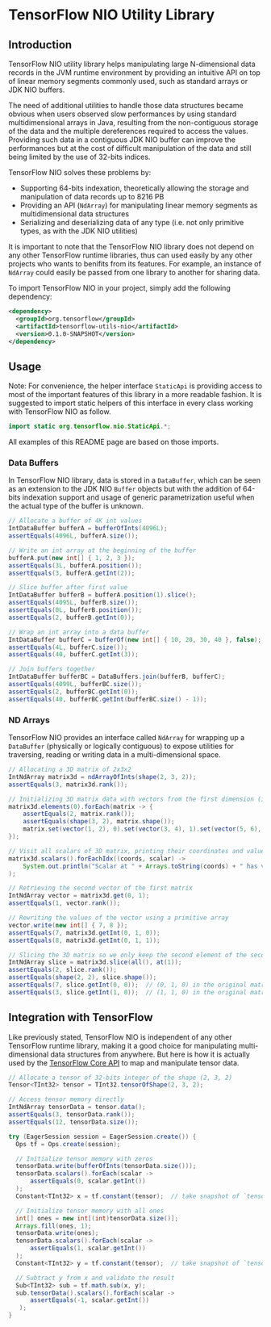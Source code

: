 # TensorFlow NIO Utility Library

## Introduction

TensorFlow NIO utility library helps manipulating large N-dimensional data records in the JVM 
runtime environment by providing an intuitive API on top of linear memory segments commonly
used, such as standard arrays or JDK NIO buffers.

The need of additional utilities to handle those data structures became obvious when users observed 
slow performances by using standard multidimensional arrays in Java, resulting from the 
non-contiguous storage of the data and the multiple dereferences required to access the values. 
Providing such data in a contiguous JDK NIO buffer can improve the performances but at the cost of 
difficult manipulation of the data and still being limited by the use of 32-bits indices.

TensorFlow NIO solves these problems by:

* Supporting 64-bits indexation, theoretically allowing the storage and manipulation of data records 
up to 8216 PB
* Providing an API (`NdArray`) for manipulating linear memory segments as multidimensional data
structures
* Serializing and deserializing data of any type (i.e. not only primitive types, as with the JDK NIO
utilities)

It is important to note that the TensorFlow NIO library does not depend on any other TensorFlow
runtime libraries, thus can used easily by any other projects who wants to benifits from its 
features. For example, an instance of `NdArray` could easily be passed from one library to another
for sharing data.

To import TensorFlow NIO in your project, simply add the following dependency:
```xml
<dependency>
  <groupId>org.tensorflow</groupId>
  <artifactId>tensorflow-utils-nio</artifactId>
  <version>0.1.0-SNAPSHOT</version>
</dependency>
```

## Usage

Note: For convenience, the helper interface `StaticApi` is providing access to most of the important
features of this library in a more readable fashion. It is suggested to import static helpers of
this interface in every class working with TensorFlow NIO as follow.
```java
import static org.tensorflow.nio.StaticApi.*;
```
All examples of this README page are based on those imports. 

### Data Buffers

In TensorFlow NIO library, data is stored in a `DataBuffer`, which can be seen as an extension to
the JDK NIO `Buffer` objects but with the addition of 64-bits indexation support and usage of
generic parametrization useful when the actual type of the buffer is unknown.

```java
// Allocate a buffer of 4K int values
IntDataBuffer bufferA = bufferOfInts(4096L);
assertEquals(4096L, bufferA.size());

// Write an int array at the beginning of the buffer
bufferA.put(new int[] { 1, 2, 3 });
assertEquals(3L, bufferA.position());
assertEquals(3, bufferA.getInt(2));

// Slice buffer after first value
IntDataBuffer bufferB = bufferA.position(1).slice();
assertEquals(4095L, bufferB.size());
assertEquals(0L, bufferB.position());
assertEquals(2, bufferB.getInt(0));

// Wrap an int array into a data buffer
IntDataBuffer bufferC = bufferOf(new int[] { 10, 20, 30, 40 }, false);
assertEquals(4L, bufferC.size());
assertEquals(40, bufferC.getInt(3));

// Join buffers together
IntDataBuffer bufferBC = DataBuffers.join(bufferB, bufferC);
assertEquals(4099L, bufferBC.size());
assertEquals(2, bufferBC.getInt(0));
assertEquals(40, bufferBC.getInt(bufferBC.size() - 1));
```

### ND Arrays

TensorFlow NIO provides an interface called `NdArray` for wrapping up a `DataBuffer` (physically
or logically contiguous) to expose utilities for traversing, reading or writing data in a 
multi-dimensional space.

```java
// Allocating a 3D matrix of 2x3x2
IntNdArray matrix3d = ndArrayOfInts(shape(2, 3, 2));
assertEquals(3, matrix3d.rank());

// Initializing 3D matrix data with vectors from the first dimension (index 0)
matrix3d.elements(0).forEach(matrix -> {
    assertEquals(2, matrix.rank());
    assertEquals(shape(3, 2), matrix.shape());
    matrix.set(vector(1, 2), 0).set(vector(3, 4), 1).set(vector(5, 6), 2);
});

// Visit all scalars of 3D matrix, printing their coordinates and value
matrix3d.scalars().forEachIdx((coords, scalar) ->
    System.out.println("Scalar at " + Arrays.toString(coords) + " has value " + scalar.getInt())
);

// Retrieving the second vector of the first matrix
IntNdArray vector = matrix3d.get(0, 1);
assertEquals(1, vector.rank());

// Rewriting the values of the vector using a primitive array
vector.write(new int[] { 7, 8 });
assertEquals(7, matrix3d.getInt(0, 1, 0));
assertEquals(8, matrix3d.getInt(0, 1, 1));

// Slicing the 3D matrix so we only keep the second element of the second dimension
IntNdArray slice = matrix3d.slice(all(), at(1));
assertEquals(2, slice.rank());
assertEquals(shape(2, 2), slice.shape());
assertEquals(7, slice.getInt(0, 0));  // (0, 1, 0) in the original matrix
assertEquals(3, slice.getInt(1, 0));  // (1, 1, 0) in the original matrix
```

## Integration with TensorFlow

Like previously stated, TensorFlow NIO is independent of any other TensorFlow runtime library, 
making it a good choice for manipulating multi-dimensional data structures from anywhere. But here
is how it is actually used by the [TensorFlow Core API](https://github.com/tensorflow/java/tree/master/tensorflow-core/tensorflow-core-api)
to map and manipulate tensor data.

```java
// Allocate a tensor of 32-bits integer of the shape (2, 3, 2)
Tensor<TInt32> tensor = TInt32.tensorOfShape(2, 3, 2);

// Access tensor memory directly
IntNdArray tensorData = tensor.data();
assertEquals(3, tensorData.rank());
assertEquals(12, tensorData.size());

try (EagerSession session = EagerSession.create()) {
  Ops tf = Ops.create(session);

  // Initialize tensor memory with zeros
  tensorData.write(bufferOfInts(tensorData.size()));
  tensorData.scalars().forEach(scalar ->
      assertEquals(0, scalar.getInt())
  );
  Constant<TInt32> x = tf.constant(tensor);  // take snapshot of `tensor` with all zeros

  // Initialize tensor memory with all ones
  int[] ones = new int[(int)tensorData.size()];
  Arrays.fill(ones, 1);
  tensorData.write(ones);
  tensorData.scalars().forEach(scalar ->
      assertEquals(1, scalar.getInt())
  );
  Constant<TInt32> y = tf.constant(tensor);  // take snapshot of `tensor` with all ones

  // Subtract y from x and validate the result
  Sub<TInt32> sub = tf.math.sub(x, y);
  sub.tensorData().scalars().forEach(scalar ->
      assertEquals(-1, scalar.getInt())
   );
}
```
